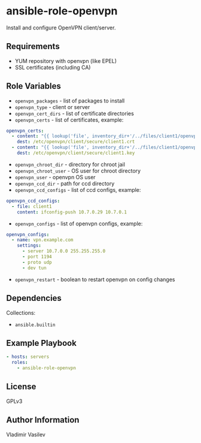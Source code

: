 ansible-role-openvpn
=========

Install and configure OpenVPN client/server.

Requirements
------------

* YUM repository with openvpn (like EPEL)
* SSL certificates (including CA)

Role Variables
--------------

* `openvpn_packages` - list of packages to install
* `openvpn_type` - client or server
* `openvpn_cert_dirs` - list of certificate directories
* `openvpn_certs` - list of certificates, example:

```yaml
openvpn_certs:
  - content: "{{ lookup('file', inventory_dir+'/../files/client1/openvpn/client1.crt') }}"
    dest: /etc/openvpn/client/secure/client1.crt
  - content: "{{ lookup('file', inventory_dir+'/../files/client1/openvpn/client1.key') }}"
    dest: /etc/openvpn/client/secure/client1.key
```

* `openvpn_chroot_dir` - directory for chroot jail
* `openvpn_chroot_user` - OS user for chroot directory
* `openvpn_user` - openvpn OS user
* `openvpn_ccd_dir` - path for ccd directory
* `openvpn_ccd_configs` - list of ccd configs, example:

```yaml
openvpn_ccd_configs:
  - file: client1
    content: ifconfig-push 10.7.0.29 10.7.0.1
```

* `openvpn_configs` - list of openvpn configs, example:

```yaml
openvpn_configs:
  - name: vpn.example.com
    settings:
      - server 10.7.0.0 255.255.255.0
      - port 1194
      - proto udp
      - dev tun
```

* `openvpn_restart` - boolean to restart openvpn on config changes

Dependencies
------------

Collections:

* `ansible.builtin`

Example Playbook
----------------

```yaml
- hosts: servers
  roles:
    - ansible-role-openvpn
```

License
-------

GPLv3

Author Information
------------------

Vladimir Vasilev
